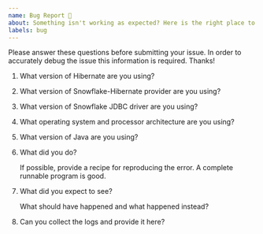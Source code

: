 ```yaml
---
name: Bug Report 🐞
about: Something isn't working as expected? Here is the right place to report.
labels: bug
---
```



Please answer these questions before submitting your issue. 
In order to accurately debug the issue this information is required. Thanks!

1. What version of Hibernate are you using?

2. What version of Snowflake-Hibernate provider are you using?

3. What version of Snowflake JDBC driver are you using?
   
4. What operating system and processor architecture are you using?

5. What version of Java are you using?

6. What did you do?

   If possible, provide a recipe for reproducing the error.
   A complete runnable program is good.

7. What did you expect to see?

   What should have happened and what happened instead?

8. Can you collect the logs and provide it here?

